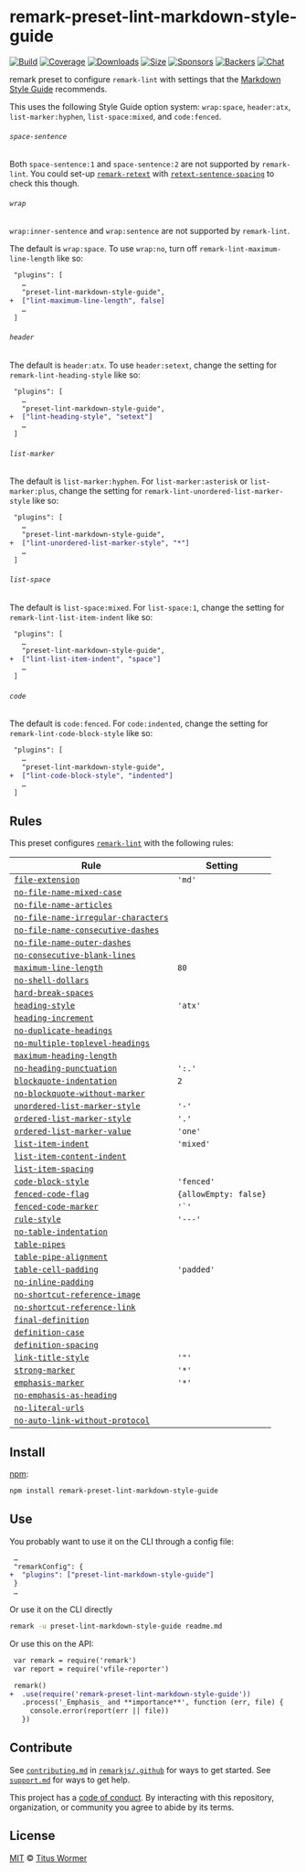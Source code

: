<!--This file is generated-->

# remark-preset-lint-markdown-style-guide

[![Build][build-badge]][build]
[![Coverage][coverage-badge]][coverage]
[![Downloads][downloads-badge]][downloads]
[![Size][size-badge]][size]
[![Sponsors][sponsors-badge]][collective]
[![Backers][backers-badge]][collective]
[![Chat][chat-badge]][chat]

remark preset to configure `remark-lint` with settings that the
[Markdown Style Guide](http://www.cirosantilli.com/markdown-style-guide/)
recommends.

This uses the following Style Guide option system: `wrap:space`,
`header:atx`, `list-marker:hyphen`, `list-space:mixed`, and
`code:fenced`.

###### `space-sentence`

Both `space-sentence:1` and `space-sentence:2` are not supported
by `remark-lint`.
You could set-up
[`remark-retext`](https://github.com/remarkjs/remark-retext)
with
[`retext-sentence-spacing`](https://github.com/retextjs/retext-sentence-spacing)
to check this though.

###### `wrap`

`wrap:inner-sentence` and `wrap:sentence` are not supported by
`remark-lint`.

The default is `wrap:space`.
To use `wrap:no`, turn off `remark-lint-maximum-line-length` like so:

```diff
 "plugins": [
   …
   "preset-lint-markdown-style-guide",
+  ["lint-maximum-line-length", false]
   …
 ]
```

###### `header`

The default is `header:atx`.
To use `header:setext`, change the setting for `remark-lint-heading-style`
like so:

```diff
 "plugins": [
   …
   "preset-lint-markdown-style-guide",
+  ["lint-heading-style", "setext"]
   …
 ]
```

###### `list-marker`

The default is `list-marker:hyphen`.
For `list-marker:asterisk` or `list-marker:plus`, change the setting for
`remark-lint-unordered-list-marker-style` like so:

```diff
 "plugins": [
   …
   "preset-lint-markdown-style-guide",
+  ["lint-unordered-list-marker-style", "*"]
   …
 ]
```

###### `list-space`

The default is `list-space:mixed`.
For `list-space:1`, change the setting for `remark-lint-list-item-indent`
like so:

```diff
 "plugins": [
   …
   "preset-lint-markdown-style-guide",
+  ["lint-list-item-indent", "space"]
   …
 ]
```

###### `code`

The default is `code:fenced`.
For `code:indented`, change the setting for `remark-lint-code-block-style`
like so:

```diff
 "plugins": [
   …
   "preset-lint-markdown-style-guide",
+  ["lint-code-block-style", "indented"]
   …
 ]
```

## Rules

This preset configures [`remark-lint`](https://github.com/remarkjs/remark-lint) with the following rules:

| Rule | Setting |
| - | - |
| [`file-extension`](https://github.com/remarkjs/remark-lint/tree/main/packages/remark-lint-file-extension) | `'md'` |
| [`no-file-name-mixed-case`](https://github.com/remarkjs/remark-lint/tree/main/packages/remark-lint-no-file-name-mixed-case) | |
| [`no-file-name-articles`](https://github.com/remarkjs/remark-lint/tree/main/packages/remark-lint-no-file-name-articles) | |
| [`no-file-name-irregular-characters`](https://github.com/remarkjs/remark-lint/tree/main/packages/remark-lint-no-file-name-irregular-characters) | |
| [`no-file-name-consecutive-dashes`](https://github.com/remarkjs/remark-lint/tree/main/packages/remark-lint-no-file-name-consecutive-dashes) | |
| [`no-file-name-outer-dashes`](https://github.com/remarkjs/remark-lint/tree/main/packages/remark-lint-no-file-name-outer-dashes) | |
| [`no-consecutive-blank-lines`](https://github.com/remarkjs/remark-lint/tree/main/packages/remark-lint-no-consecutive-blank-lines) | |
| [`maximum-line-length`](https://github.com/remarkjs/remark-lint/tree/main/packages/remark-lint-maximum-line-length) | `80` |
| [`no-shell-dollars`](https://github.com/remarkjs/remark-lint/tree/main/packages/remark-lint-no-shell-dollars) | |
| [`hard-break-spaces`](https://github.com/remarkjs/remark-lint/tree/main/packages/remark-lint-hard-break-spaces) | |
| [`heading-style`](https://github.com/remarkjs/remark-lint/tree/main/packages/remark-lint-heading-style) | `'atx'` |
| [`heading-increment`](https://github.com/remarkjs/remark-lint/tree/main/packages/remark-lint-heading-increment) | |
| [`no-duplicate-headings`](https://github.com/remarkjs/remark-lint/tree/main/packages/remark-lint-no-duplicate-headings) | |
| [`no-multiple-toplevel-headings`](https://github.com/remarkjs/remark-lint/tree/main/packages/remark-lint-no-multiple-toplevel-headings) | |
| [`maximum-heading-length`](https://github.com/remarkjs/remark-lint/tree/main/packages/remark-lint-maximum-heading-length) | |
| [`no-heading-punctuation`](https://github.com/remarkjs/remark-lint/tree/main/packages/remark-lint-no-heading-punctuation) | `':.'` |
| [`blockquote-indentation`](https://github.com/remarkjs/remark-lint/tree/main/packages/remark-lint-blockquote-indentation) | `2` |
| [`no-blockquote-without-marker`](https://github.com/remarkjs/remark-lint/tree/main/packages/remark-lint-no-blockquote-without-marker) | |
| [`unordered-list-marker-style`](https://github.com/remarkjs/remark-lint/tree/main/packages/remark-lint-unordered-list-marker-style) | `'-'` |
| [`ordered-list-marker-style`](https://github.com/remarkjs/remark-lint/tree/main/packages/remark-lint-ordered-list-marker-style) | `'.'` |
| [`ordered-list-marker-value`](https://github.com/remarkjs/remark-lint/tree/main/packages/remark-lint-ordered-list-marker-value) | `'one'` |
| [`list-item-indent`](https://github.com/remarkjs/remark-lint/tree/main/packages/remark-lint-list-item-indent) | `'mixed'` |
| [`list-item-content-indent`](https://github.com/remarkjs/remark-lint/tree/main/packages/remark-lint-list-item-content-indent) | |
| [`list-item-spacing`](https://github.com/remarkjs/remark-lint/tree/main/packages/remark-lint-list-item-spacing) | |
| [`code-block-style`](https://github.com/remarkjs/remark-lint/tree/main/packages/remark-lint-code-block-style) | `'fenced'` |
| [`fenced-code-flag`](https://github.com/remarkjs/remark-lint/tree/main/packages/remark-lint-fenced-code-flag) | `{allowEmpty: false}` |
| [`fenced-code-marker`](https://github.com/remarkjs/remark-lint/tree/main/packages/remark-lint-fenced-code-marker) | ``'`'`` |
| [`rule-style`](https://github.com/remarkjs/remark-lint/tree/main/packages/remark-lint-rule-style) | `'---'` |
| [`no-table-indentation`](https://github.com/remarkjs/remark-lint/tree/main/packages/remark-lint-no-table-indentation) | |
| [`table-pipes`](https://github.com/remarkjs/remark-lint/tree/main/packages/remark-lint-table-pipes) | |
| [`table-pipe-alignment`](https://github.com/remarkjs/remark-lint/tree/main/packages/remark-lint-table-pipe-alignment) | |
| [`table-cell-padding`](https://github.com/remarkjs/remark-lint/tree/main/packages/remark-lint-table-cell-padding) | `'padded'` |
| [`no-inline-padding`](https://github.com/remarkjs/remark-lint/tree/main/packages/remark-lint-no-inline-padding) | |
| [`no-shortcut-reference-image`](https://github.com/remarkjs/remark-lint/tree/main/packages/remark-lint-no-shortcut-reference-image) | |
| [`no-shortcut-reference-link`](https://github.com/remarkjs/remark-lint/tree/main/packages/remark-lint-no-shortcut-reference-link) | |
| [`final-definition`](https://github.com/remarkjs/remark-lint/tree/main/packages/remark-lint-final-definition) | |
| [`definition-case`](https://github.com/remarkjs/remark-lint/tree/main/packages/remark-lint-definition-case) | |
| [`definition-spacing`](https://github.com/remarkjs/remark-lint/tree/main/packages/remark-lint-definition-spacing) | |
| [`link-title-style`](https://github.com/remarkjs/remark-lint/tree/main/packages/remark-lint-link-title-style) | `'"'` |
| [`strong-marker`](https://github.com/remarkjs/remark-lint/tree/main/packages/remark-lint-strong-marker) | `'*'` |
| [`emphasis-marker`](https://github.com/remarkjs/remark-lint/tree/main/packages/remark-lint-emphasis-marker) | `'*'` |
| [`no-emphasis-as-heading`](https://github.com/remarkjs/remark-lint/tree/main/packages/remark-lint-no-emphasis-as-heading) | |
| [`no-literal-urls`](https://github.com/remarkjs/remark-lint/tree/main/packages/remark-lint-no-literal-urls) | |
| [`no-auto-link-without-protocol`](https://github.com/remarkjs/remark-lint/tree/main/packages/remark-lint-no-auto-link-without-protocol) | |

## Install

[npm][]:

```sh
npm install remark-preset-lint-markdown-style-guide
```

## Use

You probably want to use it on the CLI through a config file:

```diff
 …
 "remarkConfig": {
+  "plugins": ["preset-lint-markdown-style-guide"]
 }
 …
```

Or use it on the CLI directly

```sh
remark -u preset-lint-markdown-style-guide readme.md
```

Or use this on the API:

```diff
 var remark = require('remark')
 var report = require('vfile-reporter')

 remark()
+  .use(require('remark-preset-lint-markdown-style-guide'))
   .process('_Emphasis_ and **importance**', function (err, file) {
     console.error(report(err || file))
   })
```

## Contribute

See [`contributing.md`][contributing] in [`remarkjs/.github`][health] for ways
to get started.
See [`support.md`][support] for ways to get help.

This project has a [code of conduct][coc].
By interacting with this repository, organization, or community you agree to
abide by its terms.

## License

[MIT][license] © [Titus Wormer][author]

[build-badge]: https://github.com/remarkjs/remark-lint/workflows/main/badge.svg

[build]: https://github.com/remarkjs/remark-lint/actions

[coverage-badge]: https://img.shields.io/codecov/c/github/remarkjs/remark-lint.svg

[coverage]: https://codecov.io/github/remarkjs/remark-lint

[downloads-badge]: https://img.shields.io/npm/dm/remark-preset-lint-markdown-style-guide.svg

[downloads]: https://www.npmjs.com/package/remark-preset-lint-markdown-style-guide

[size-badge]: https://img.shields.io/bundlephobia/minzip/remark-preset-lint-markdown-style-guide.svg

[size]: https://bundlephobia.com/result?p=remark-preset-lint-markdown-style-guide

[sponsors-badge]: https://opencollective.com/unified/sponsors/badge.svg

[backers-badge]: https://opencollective.com/unified/backers/badge.svg

[collective]: https://opencollective.com/unified

[chat-badge]: https://img.shields.io/badge/chat-discussions-success.svg

[chat]: https://github.com/remarkjs/remark/discussions

[npm]: https://docs.npmjs.com/cli/install

[health]: https://github.com/remarkjs/.github

[contributing]: https://github.com/remarkjs/.github/blob/HEAD/contributing.md

[support]: https://github.com/remarkjs/.github/blob/HEAD/support.md

[coc]: https://github.com/remarkjs/.github/blob/HEAD/code-of-conduct.md

[license]: https://github.com/remarkjs/remark-lint/blob/main/license

[author]: https://wooorm.com
